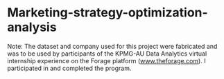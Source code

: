 # Marketing-strategy-optimization-analysis

Note: The dataset and company used for this project were fabricated and was to be used by participants of the KPMG-AU Data Analytics virtual internship experience on the Forage platform (www.theforage.com). I participated in and completed the program.
